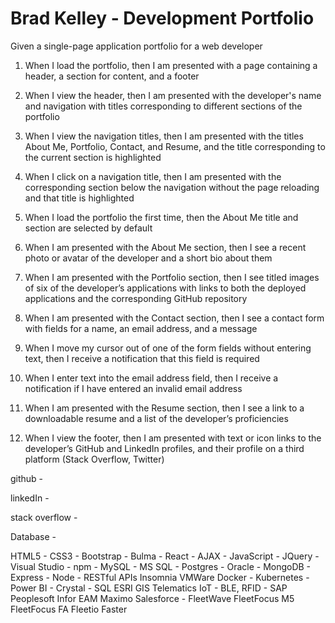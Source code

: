 # Brad Kelley - Development Portfolio

Given a single-page application portfolio for a web developer
1. When I load the portfolio, then I am presented with a page containing a header, a section for content, and a footer
2. When I view the header, then I am presented with the developer's name and navigation with titles corresponding to different sections of the portfolio
3. When I view the navigation titles, then I am presented with the titles About Me, Portfolio, Contact, and Resume, and the title corresponding to the current section is highlighted
4. When I click on a navigation title, then I am presented with the corresponding section below the navigation without the page reloading and that title is highlighted

5. When I load the portfolio the first time, then the About Me title and section are selected by default
6. When I am presented with the About Me section, then I see a recent photo or avatar of the developer and a short bio about them
7. When I am presented with the Portfolio section, then I see titled images of six of the developer’s applications with links to both the deployed applications and the corresponding GitHub repository

8. When I am presented with the Contact section, then I see a contact form with fields for a name, an email address, and a message
9. When I move my cursor out of one of the form fields without entering text, then I receive a notification that this field is required
10. When I enter text into the email address field, then I receive a notification if I have entered an invalid email address
11. When I am presented with the Resume section, then I see a link to a downloadable resume and a list of the developer’s proficiencies

12. When I view the footer, then I am presented with text or icon links to the developer’s GitHub and LinkedIn profiles, and their profile on a third platform (Stack Overflow, Twitter) 

github - <FontAwesomeIcon icon="fa-brands fa-github" />

linkedIn - <FontAwesomeIcon icon="fa-brands fa-linkedin" />

stack overflow - <FontAwesomeIcon icon="fa-brands fa-stack-overflow" />

Database - <FontAwesomeIcon icon="fa-solid fa-database" />



HTML5 - <FontAwesomeIcon icon="fa-brands fa-html5" />
CSS3 - <FontAwesomeIcon icon="fa-brands fa-css3-alt" />
Bootstrap - <FontAwesomeIcon icon="fa-brands fa-bootstrap" />
Bulma - 
React - <FontAwesomeIcon icon="fa-brands fa-react" />
AJAX - 
JavaScript - <FontAwesomeIcon icon="fa-brands fa-js" />
JQuery - 
Visual Studio - 
npm - <i class="fa-brands fa-npm"></i>
MySQL - <FontAwesomeIcon icon="fa-solid fa-database" />
MS SQL - 
Postgres - 
Oracle - 
MongoDB - 
Express - 
Node - <i class="fa-brands fa-node"></i>
RESTful APIs
Insomnia
VMWare
Docker - <i class="fa-brands fa-docker"></i>
Kubernetes - 
Power BI - <i class="fa-solid fa-chart-simple"></i>
Crystal - <i class="fa-solid fa-chart-gantt"></i>
SQL
ESRI GIS
Telematics
IoT - BLE, RFID - <i class="fa-brands fa-bluetooth"></i> <i class="fa-solid fa-tower-broadcast"></i>
SAP
Peoplesoft
Infor EAM
Maximo
Salesforce - <i class="fa-brands fa-salesforce"></i>
FleetWave
FleetFocus M5
FleetFocus FA
Fleetio
Faster